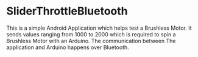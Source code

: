# SliderThrottleBluetooth
This is a simple Android Application which helps test a Brushless Motor. It sends values ranging from 1000 to 2000 which is required to spin a Brushless Motor with an Arduino. The communication between The application and Arduino happens over Bluetooth.
